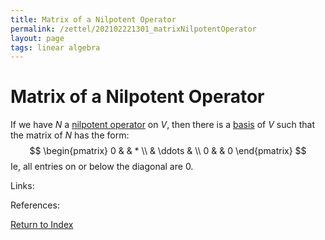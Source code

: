 ```yaml
---
title: Matrix of a Nilpotent Operator
permalink: /zettel/202102221301_matrixNilpotentOperator
layout: page
tags: linear algebra
---
```

# Matrix of a Nilpotent Operator

If we have $N$ a [nilpotent operator](202102221258_nilpotentOperatorDefinition) on $V$, then there is a [basis](202102062154_basisDefinition) 
of $V$ such that the matrix of $N$ has the form:
$$
\begin{pmatrix}
0 & & * \\
 & \ddots & \\
0 & & 0
\end{pmatrix}
$$
Ie, all entries on or below the diagonal are $0$.

Links: 

References: 

[Return to Index](index)